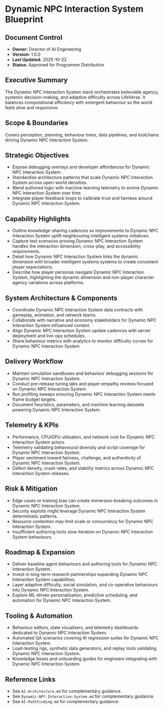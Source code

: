 # Dynamic NPC Interaction System Blueprint
## Document Control
- **Owner:** Director of AI Engineering
- **Version:** 1.0.0
- **Last Updated:** 2025-10-22
- **Status:** Approved for Programme Distribution

## Executive Summary
The Dynamic NPC Interaction System stack orchestrates believable agency, systemic decision-making,
and adaptive difficulty across LifeVerse. It balances computational efficiency with emergent
behaviour so the world feels alive and responsive.

## Scope & Boundaries
Covers perception, planning, behaviour trees, data pipelines, and toolchains driving Dynamic NPC
Interaction System.

## Strategic Objectives
- Expose debugging overlays and developer affordances for Dynamic NPC Interaction System.
- Standardise architecture patterns that scale Dynamic NPC Interaction System across open-world densities.
- Blend authored logic with machine learning telemetry to evolve Dynamic NPC Interaction System over time.
- Integrate player feedback loops to calibrate trust and fairness around Dynamic NPC Interaction System.

## Capability Highlights
- Outline knowledge-sharing cadences so improvements to Dynamic NPC Interaction System uplift neighbouring intelligent systems initiatives.
- Capture test scenarios proving Dynamic NPC Interaction System handles the interaction dimension, cross-play, and accessibility requirements.
- Detail how Dynamic NPC Interaction System links the dynamic dimension with broader intelligent systems systems to create consistent player expectations.
- Describe how player personas navigate Dynamic NPC Interaction System, highlighting the dynamic dimension and non-player character agency variations across platforms.

## System Architecture & Components
- Coordinate Dynamic NPC Interaction System data contracts with gameplay, animation, and network teams.
- Collaborate with narrative and economy stakeholders for Dynamic NPC Interaction System influenced content.
- Align Dynamic NPC Interaction System update cadences with server deployment and live-ops schedules.
- Share behaviour metrics with analytics to monitor difficulty curves for Dynamic NPC Interaction System.

## Delivery Workflow
- Maintain simulation sandboxes and behaviour debugging sessions for Dynamic NPC Interaction System.
- Conduct pre-release tuning labs and player empathy reviews focused on Dynamic NPC Interaction System.
- Run profiling sweeps ensuring Dynamic NPC Interaction System meets frame budget targets.
- Document heuristics, parameters, and machine learning datasets powering Dynamic NPC Interaction System.

## Telemetry & KPIs
- Performance, CPU/GPU utilisation, and network cost for Dynamic NPC Interaction System actors.
- Telemetry validating behavioural diversity and script coverage for Dynamic NPC Interaction System.
- Player sentiment toward fairness, challenge, and authenticity of Dynamic NPC Interaction System.
- Defect density, crash rates, and stability metrics across Dynamic NPC Interaction System releases.

## Risk & Mitigation
- Edge cases or training bias can create immersion-breaking outcomes in Dynamic NPC Interaction System.
- Security exploits might leverage Dynamic NPC Interaction System deterministic patterns.
- Resource contention may limit scale or concurrency for Dynamic NPC Interaction System.
- Insufficient authoring tools slow iteration on Dynamic NPC Interaction System behaviours.

## Roadmap & Expansion
- Deliver baseline agent behaviours and authoring tools for Dynamic NPC Interaction System.
- Invest in long-term research partnerships expanding Dynamic NPC Interaction System capabilities.
- Layer adaptive difficulty, social simulation, and co-operative behaviours into Dynamic NPC Interaction System.
- Explore ML-driven personalisation, predictive scheduling, and automation for Dynamic NPC Interaction System.

## Tooling & Automation
- Behaviour editors, state visualisers, and telemetry dashboards dedicated to Dynamic NPC Interaction System.
- Automated QA scenarios covering AI regression suites for Dynamic NPC Interaction System.
- Load-testing rigs, synthetic data generators, and replay tools validating Dynamic NPC Interaction System.
- Knowledge bases and onboarding guides for engineers integrating with Dynamic NPC Interaction System.

## Reference Links
- See `AI-Architecture.md` for complementary guidance.
- See `Dynamic-NPC-Interaction-System.md` for complementary guidance.
- See `AI-Pathfinding.md` for complementary guidance.
